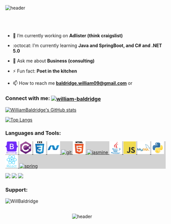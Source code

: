 ![header](https://capsule-render.vercel.app/api?type=rect&color=gradient&height=150&section=header&text=Hello%20there,%20&#128075;%20Thanks%20for%20dropping%20in!&fontSize=45)
# 
<br>

- 🔭 I’m currently working on **Adlister (think craigslist)**

- :octocat: I’m currently learning **Java and SpringBoot, and C# and .NET 5.0**

- 💬 Ask me about **Business (consulting)**

- ⚡ Fun fact: **Poet in the kitchen**

- 📫 How to reach me **baldridge.william09@gmail.com** or


<h3 align="left">Connect with me: <a href="https://linkedin.com/in/william-baldridge" target="blank"><img align="center" src="https://img.shields.io/badge/LinkedIn-blue?style=flat&logo=linkedin&labelColor=blue" alt="william-baldridge" /></a></h3>


[![WilliamBaldridge's GitHub stats](https://github-readme-stats.vercel.app/api?username=WilliamBaldridge&show_icons=true&hide=stars&theme=onedark)](https://github.com/anuraghazra/github-readme-stats)

[![Top Langs](https://github-readme-stats.vercel.app/api/top-langs/?username=WilliamBaldridge&layout=compact&theme=dracula)](https://github.com/anuraghazra/github-readme-stats)



<h3 align="left">Languages and Tools:</h3>
<p style="background-color: lightgrey"> <a href="https://getbootstrap.com" target="_blank"> <img src="https://raw.githubusercontent.com/devicons/devicon/master/icons/bootstrap/bootstrap-plain-wordmark.svg" alt="bootstrap" width="40" height="40"/> </a> <a href="https://www.w3schools.com/cs/" target="_blank"> <img src="https://raw.githubusercontent.com/devicons/devicon/master/icons/csharp/csharp-original.svg" alt="csharp" width="40" height="40"/> </a> <a href="https://www.w3schools.com/css/" target="_blank"> <img src="https://raw.githubusercontent.com/devicons/devicon/master/icons/css3/css3-original-wordmark.svg" alt="css3" width="40" height="40"/> </a> <a href="https://dotnet.microsoft.com/" target="_blank"> <img  src="https://raw.githubusercontent.com/devicons/devicon/master/icons/dot-net/dot-net-original.svg" alt="dotnet" width="40" height="40"/> </a> <a href="https://git-scm.com/" target="_blank"> <img src="https://www.vectorlogo.zone/logos/git-scm/git-scm-icon.svg" alt="git" width="40" height="40"/> </a> <a href="https://www.w3.org/html/" target="_blank"> <img src="https://raw.githubusercontent.com/devicons/devicon/master/icons/html5/html5-original-wordmark.svg" alt="html5" width="40" height="40"/> </a> <a href="https://jasmine.github.io/" target="_blank"> <img src="https://www.vectorlogo.zone/logos/jasmine/jasmine-icon.svg" alt="jasmine" width="40" height="40"/> </a> <a href="https://www.java.com" target="_blank"> <img src="https://raw.githubusercontent.com/devicons/devicon/master/icons/java/java-original.svg" alt="java" width="40" height="40"/> </a> <a href="https://developer.mozilla.org/en-US/docs/Web/JavaScript" target="_blank"> <img src="https://raw.githubusercontent.com/devicons/devicon/master/icons/javascript/javascript-original.svg" alt="javascript" width="40" height="40"/> </a> <a href="https://www.mysql.com/" target="_blank"> <img src="https://raw.githubusercontent.com/devicons/devicon/master/icons/mysql/mysql-original-wordmark.svg" alt="mysql" width="40" height="40"/> </a> <a href="https://www.python.org" target="_blank"> <img src="https://raw.githubusercontent.com/devicons/devicon/master/icons/python/python-original.svg" alt="python" width="40" height="40"/> </a> <a href="https://reactjs.org/" target="_blank"> <img src="https://raw.githubusercontent.com/devicons/devicon/master/icons/react/react-original-wordmark.svg" alt="react" width="40" height="40"/> </a> <a href="https://spring.io/" target="_blank"> <img src="https://www.vectorlogo.zone/logos/springio/springio-icon.svg" alt="spring" width="40" height="40"/> </a> </p>



![](https://img.shields.io/badge/OS-Mac-informational?style=flat&logo=<LOGO_NAME>&logoColor=white&color=2bbc8a) ![](https://img.shields.io/badge/Editor-IntelliJ_IDEA-informational?style=flat&logo=<LOGO_NAME>&logoColor=white&color=2bbc8a) ![](https://img.shields.io/badge/Editor-Visual_Studio-informational?style=flat&logo=<LOGO_NAME>&logoColor=white&color=2bbc8a) 

<h3 align="left">Support:</h3>
<p><a href="https://www.buymeacoffee.com/WillBaldridge"> <img align="left" src="https://cdn.buymeacoffee.com/buttons/v2/default-yellow.png" height="50" width="210" alt="WillBaldridge" /></a></p><br><br>


![header](https://capsule-render.vercel.app/api?type=slice&color=gradient&height=150&section=footer)